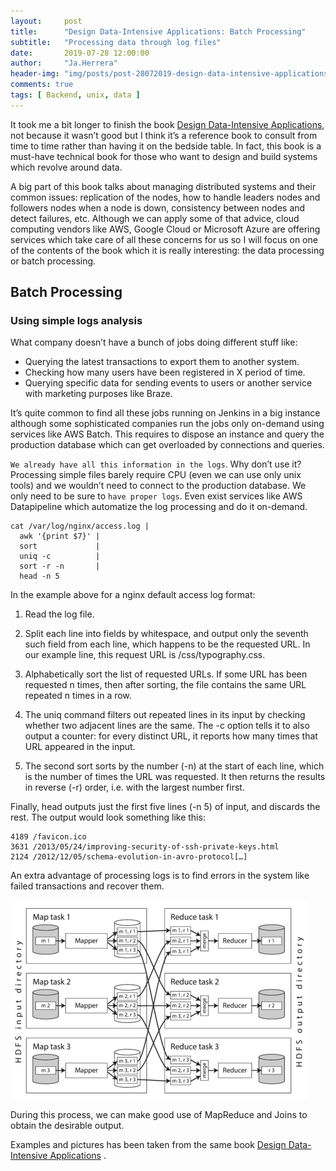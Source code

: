 ```yaml
---
layout:     post
title:      "Design Data-Intensive Applications: Batch Processing"
subtitle:   "Processing data through log files"
date:       2019-07-28 12:00:00
author:     "Ja.Herrera"
header-img: "img/posts/post-28072019-design-data-intensive-applications-header.png"
comments: true
tags: [ Backend, unix, data ]
---
```


It took me a bit longer to finish the book [Design Data-Intensive Applications](https://dataintensive.net/), not because it wasn’t good but I think it’s a reference book to consult from time to time rather than having it on the bedside table. In fact, this book is a must-have technical book for those who want to design and build systems which revolve around data.

A big part of this book talks about managing distributed systems and their common issues: replication of the nodes, how to handle leaders nodes and followers nodes when a node is down, consistency between nodes and detect failures, etc. Although we can apply some of that advice, cloud computing vendors like AWS, Google Cloud or Microsoft Azure are offering services which take care of all these concerns for us so I will focus on one of the contents of the book which it is really interesting: the data processing or batch processing.

 
## Batch Processing

### Using simple logs analysis

What company doesn’t have a bunch of jobs doing different stuff like:

- Querying the latest transactions to export them to another system.
- Checking how many users have been registered in X period of time.
- Querying specific data for sending events to users or another service with marketing purposes like Braze.

It’s quite common to find all these jobs running on Jenkins in a big instance although some sophisticated companies run the jobs only on-demand using services like AWS Batch. This requires to dispose an instance and query the production database which can get overloaded by connections and queries.

`We already have all this information in the logs`. Why don’t use it? Processing simple files barely require CPU (even we can use only unix tools) and we wouldn’t need to connect to the production database. We only need to be sure to `have proper logs`. Even exist services like AWS Datapipeline which automatize the log processing and do it on-demand.


```
cat /var/log/nginx/access.log | 
  awk '{print $7}' | 
  sort             | 
  uniq -c          | 
  sort -r -n       | 
  head -n 5 
```

In the example above for a nginx default access log format:

1. Read the log file.

2. Split each line into fields by whitespace, and output only the seventh such field from each line, which happens to be the requested URL. In our example line, this request URL is /css/typography.css.

3. Alphabetically sort the list of requested URLs. If some URL has been requested n times, then after sorting, the file contains the same URL repeated n times in a row.

4. The uniq command filters out repeated lines in its input by checking whether two adjacent lines are the same. The -c option tells it to also output a counter: for every distinct URL, it reports how many times that URL appeared in the input.

5. The second sort sorts by the number (-n) at the start of each line, which is the number of times the URL was requested. It then returns the results in reverse (-r) order, i.e. with the largest number first.

Finally, head outputs just the first five lines (-n 5) of input, and discards the rest. The output would look something like this:

```
4189 /favicon.ico
3631 /2013/05/24/improving-security-of-ssh-private-keys.html
2124 /2012/12/05/schema-evolution-in-avro-protocol[…]
```

An extra advantage of processing logs is to find errors in the system like failed transactions and recover them. 

![mapreduce](/img/posts/post-28072019-logs.png "MapReduce example")

During this process, we can make good use of MapReduce and Joins to obtain the desirable output.

Examples and pictures has been taken from the same book [Design Data-Intensive Applications](https://dataintensive.net/) .
